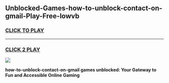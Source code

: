 
## Unblocked-Games-how-to-unblock-contact-on-gmail-Play-Free-lowvb
<h3>
<a href="https://premium76.site?title=how-to-unblock-contact-on-gmail&ref=10A">CLICK TO PLAY</a></h3>
<hr>

<h3>
<a href="https://premium76.site?title=how-to-unblock-contact-on-gmail&ref=10A">CLICK 2 PLAY</a>
  
</h3>

<a href="https://premium76.site?title=how-to-unblock-contact-on-gmail&ref=10A"><img src="https://clearcache.store/games.png"></a>


**how-to-unblock-contact-on-gmail games unblocked: Your Gateway to Fun and Accessible Online Gaming**
